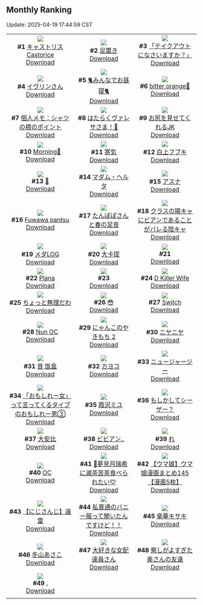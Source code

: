## Monthly Ranking
Update: 2025-04-19 17:44:59 CST

|      |      |      |
| :----: | :----: | :----: |
| ![](https://i.pixiv.re/c/240x480/img-master/img/2025/03/21/18/39/25/128448879_p0_master1200.jpg)<br>**#1** [キャストリスCastorice](https://www.pixiv.net/artworks/128448879)<br>[Download](https://i.pixiv.re/img-original/img/2025/03/21/18/39/25/128448879_p0.jpg) | ![](https://i.pixiv.re/c/240x480/img-master/img/2025/03/22/00/01/15/128461208_p0_master1200.jpg)<br>**#2** [足置き](https://www.pixiv.net/artworks/128461208)<br>[Download](https://i.pixiv.re/img-original/img/2025/03/22/00/01/15/128461208_p0.jpg) | ![](https://i.pixiv.re/c/240x480/img-master/img/2025/03/22/07/30/02/128470225_p0_master1200.jpg)<br>**#3** [「テイクアウトになさいますか？」](https://www.pixiv.net/artworks/128470225)<br>[Download](https://i.pixiv.re/img-original/img/2025/03/22/07/30/02/128470225_p0.jpg) |
| ![](https://i.pixiv.re/c/240x480/img-master/img/2025/03/22/00/36/57/128462875_p0_master1200.jpg)<br>**#4** [イヴリンさん](https://www.pixiv.net/artworks/128462875)<br>[Download](https://i.pixiv.re/img-original/img/2025/03/22/00/36/57/128462875_p0.jpg) | ![](https://i.pixiv.re/c/240x480/img-master/img/2025/03/22/12/30/02/128476264_p0_master1200.jpg)<br>**#5** [🐈みんなでお昼寝🐈](https://www.pixiv.net/artworks/128476264)<br>[Download](https://i.pixiv.re/img-original/img/2025/03/22/12/30/02/128476264_p0.png) | ![](https://i.pixiv.re/c/240x480/img-master/img/2025/03/22/18/00/11/128484643_p0_master1200.jpg)<br>**#6** [bitter orange💛](https://www.pixiv.net/artworks/128484643)<br>[Download](https://i.pixiv.re/img-original/img/2025/03/22/18/00/11/128484643_p0.png) |
| ![](https://i.pixiv.re/c/240x480/img-master/img/2025/03/22/06/00/05/128468821_p0_master1200.jpg)<br>**#7** [個人メモ：シャツの襟のポイント](https://www.pixiv.net/artworks/128468821)<br>[Download](https://i.pixiv.re/img-original/img/2025/03/22/06/00/05/128468821_p0.jpg) | ![](https://i.pixiv.re/c/240x480/img-master/img/2025/03/22/23/09/28/128496387_p0_master1200.jpg)<br>**#8** [はたらくヴァレサさま！🍔](https://www.pixiv.net/artworks/128496387)<br>[Download](https://i.pixiv.re/img-original/img/2025/03/22/23/09/28/128496387_p0.jpg) | ![](https://i.pixiv.re/c/240x480/img-master/img/2025/03/21/00/15/06/128428354_p0_master1200.jpg)<br>**#9** [お尻を見せてくれるJK](https://www.pixiv.net/artworks/128428354)<br>[Download](https://i.pixiv.re/img-original/img/2025/03/21/00/15/06/128428354_p0.jpg) |
| ![](https://i.pixiv.re/c/240x480/img-master/img/2025/03/22/22/13/21/128494068_p0_master1200.jpg)<br>**#10** [Morning💙](https://www.pixiv.net/artworks/128494068)<br>[Download](https://i.pixiv.re/img-original/img/2025/03/22/22/13/21/128494068_p0.png) | ![](https://i.pixiv.re/c/240x480/img-master/img/2025/03/22/20/57/14/128490799_p0_master1200.jpg)<br>**#11** [寒気](https://www.pixiv.net/artworks/128490799)<br>[Download](https://i.pixiv.re/img-original/img/2025/03/22/20/57/14/128490799_p0.jpg) | ![](https://i.pixiv.re/c/240x480/img-master/img/2025/03/21/00/00/27/128427447_p0_master1200.jpg)<br>**#12** [白上フブキ](https://www.pixiv.net/artworks/128427447)<br>[Download](https://i.pixiv.re/img-original/img/2025/03/21/00/00/27/128427447_p0.png) |
| ![](https://i.pixiv.re/c/240x480/img-master/img/2025/03/21/00/00/07/128427342_p0_master1200.jpg)<br>**#13** [💙](https://www.pixiv.net/artworks/128427342)<br>[Download](https://i.pixiv.re/img-original/img/2025/03/21/00/00/07/128427342_p0.jpg) | ![](https://i.pixiv.re/c/240x480/img-master/img/2025/03/23/00/00/35/128498401_p0_master1200.jpg)<br>**#14** [マダム・ヘルタ](https://www.pixiv.net/artworks/128498401)<br>[Download](https://i.pixiv.re/img-original/img/2025/03/23/00/00/35/128498401_p0.jpg) | ![](https://i.pixiv.re/c/240x480/img-master/img/2025/03/24/20/25/58/128564497_p0_master1200.jpg)<br>**#15** [アスナ](https://www.pixiv.net/artworks/128564497)<br>[Download](https://i.pixiv.re/img-original/img/2025/03/24/20/25/58/128564497_p0.png) |
| ![](https://i.pixiv.re/c/240x480/img-master/img/2025/03/22/06/57/39/128469676_p0_master1200.jpg)<br>**#16** [Fuwawa pantsu](https://www.pixiv.net/artworks/128469676)<br>[Download](https://i.pixiv.re/img-original/img/2025/03/22/06/57/39/128469676_p0.png) | ![](https://i.pixiv.re/c/240x480/img-master/img/2025/03/22/00/00/12/128460986_p0_master1200.jpg)<br>**#17** [たんぽぽさんと春の足音](https://www.pixiv.net/artworks/128460986)<br>[Download](https://i.pixiv.re/img-original/img/2025/03/22/00/00/12/128460986_p0.jpg) | ![](https://i.pixiv.re/c/240x480/img-master/img/2025/03/22/21/03/25/128491198_p0_master1200.jpg)<br>**#18** [クラスの陽キャにビアンであることがバレる陰キャ](https://www.pixiv.net/artworks/128491198)<br>[Download](https://i.pixiv.re/img-original/img/2025/03/22/21/03/25/128491198_p0.jpg) |
| ![](https://i.pixiv.re/c/240x480/img-master/img/2025/03/22/22/39/58/128495162_p0_master1200.jpg)<br>**#19** [メダLOG](https://www.pixiv.net/artworks/128495162)<br>[Download](https://i.pixiv.re/img-original/img/2025/03/22/22/39/58/128495162_p0.png) | ![](https://i.pixiv.re/c/240x480/img-master/img/2025/03/20/04/15/50/128398528_p0_master1200.jpg)<br>**#20** [大卡提](https://www.pixiv.net/artworks/128398528)<br>[Download](https://i.pixiv.re/img-original/img/2025/03/20/04/15/50/128398528_p0.png) | ![](https://s.pximg.net/common/images/limit_unviewable_s.png)<br>**#21** [](https://www.pixiv.net/artworks/128526395)<br>[Download](https://s.pximg.net/common/images/limit_unviewable_s.png) |
| ![](https://i.pixiv.re/c/240x480/img-master/img/2025/03/22/00/26/09/128462415_p0_master1200.jpg)<br>**#22** [Plana](https://www.pixiv.net/artworks/128462415)<br>[Download](https://i.pixiv.re/img-original/img/2025/03/22/00/26/09/128462415_p0.jpg) | ![](https://s.pximg.net/common/images/limit_unviewable_s.png)<br>**#23** [](https://www.pixiv.net/artworks/128463853)<br>[Download](https://s.pximg.net/common/images/limit_unviewable_s.png) | ![](https://i.pixiv.re/c/240x480/img-master/img/2025/03/21/01/57/47/128431443_p0_master1200.jpg)<br>**#24** [D Killer Wife](https://www.pixiv.net/artworks/128431443)<br>[Download](https://i.pixiv.re/img-original/img/2025/03/21/01/57/47/128431443_p0.png) |
| ![](https://i.pixiv.re/c/240x480/img-master/img/2025/03/22/00/00/18/128461020_p0_master1200.jpg)<br>**#25** [ちょっと無理だわ](https://www.pixiv.net/artworks/128461020)<br>[Download](https://i.pixiv.re/img-original/img/2025/03/22/00/00/18/128461020_p0.jpg) | ![](https://i.pixiv.re/c/240x480/img-master/img/2025/03/23/00/00/53/128498460_p0_master1200.jpg)<br>**#26** [😳](https://www.pixiv.net/artworks/128498460)<br>[Download](https://i.pixiv.re/img-original/img/2025/03/23/00/00/53/128498460_p0.jpg) | ![](https://i.pixiv.re/c/240x480/img-master/img/2025/03/20/15/11/11/128409880_p0_master1200.jpg)<br>**#27** [Switch](https://www.pixiv.net/artworks/128409880)<br>[Download](https://i.pixiv.re/img-original/img/2025/03/20/15/11/11/128409880_p0.jpg) |
| ![](https://i.pixiv.re/c/240x480/img-master/img/2025/03/22/00/00/11/128460980_p0_master1200.jpg)<br>**#28** [Nun OC](https://www.pixiv.net/artworks/128460980)<br>[Download](https://i.pixiv.re/img-original/img/2025/03/22/00/00/11/128460980_p0.png) | ![](https://i.pixiv.re/c/240x480/img-master/img/2025/03/22/12/24/26/128476126_p0_master1200.jpg)<br>**#29** [にゃんこのやきもち 2](https://www.pixiv.net/artworks/128476126)<br>[Download](https://i.pixiv.re/img-original/img/2025/03/22/12/24/26/128476126_p0.png) | ![](https://i.pixiv.re/c/240x480/img-master/img/2025/03/22/02/40/24/128466145_p0_master1200.jpg)<br>**#30** [ニヤニヤ](https://www.pixiv.net/artworks/128466145)<br>[Download](https://i.pixiv.re/img-original/img/2025/03/22/02/40/24/128466145_p0.jpg) |
| ![](https://i.pixiv.re/c/240x480/img-master/img/2025/03/24/13/05/16/128553705_p0_master1200.jpg)<br>**#31** [音 饭盒](https://www.pixiv.net/artworks/128553705)<br>[Download](https://i.pixiv.re/img-original/img/2025/03/24/13/05/16/128553705_p0.jpg) | ![](https://i.pixiv.re/c/240x480/img-master/img/2025/03/20/00/01/58/128392547_p0_master1200.jpg)<br>**#32** [カヨコ](https://www.pixiv.net/artworks/128392547)<br>[Download](https://i.pixiv.re/img-original/img/2025/03/20/00/01/58/128392547_p0.png) | ![](https://i.pixiv.re/c/240x480/img-master/img/2025/03/20/19/33/43/128417168_p0_master1200.jpg)<br>**#33** [ニュージャージー](https://www.pixiv.net/artworks/128417168)<br>[Download](https://i.pixiv.re/img-original/img/2025/03/20/19/33/43/128417168_p0.jpg) |
| ![](https://i.pixiv.re/c/240x480/img-master/img/2025/03/22/19/23/37/128487472_p0_master1200.jpg)<br>**#34** [「おもしれー女」って言ってくるタイプのおもしれー男③](https://www.pixiv.net/artworks/128487472)<br>[Download](https://i.pixiv.re/img-original/img/2025/03/22/19/23/37/128487472_p0.jpg) | ![](https://i.pixiv.re/c/240x480/img-master/img/2025/03/22/00/00/04/128460916_p0_master1200.jpg)<br>**#35** [霞沢ミユ](https://www.pixiv.net/artworks/128460916)<br>[Download](https://i.pixiv.re/img-original/img/2025/03/22/00/00/04/128460916_p0.png) | ![](https://i.pixiv.re/c/240x480/img-master/img/2025/03/20/18/14/07/128414527_p0_master1200.jpg)<br>**#36** [もしかしてシーザー？](https://www.pixiv.net/artworks/128414527)<br>[Download](https://i.pixiv.re/img-original/img/2025/03/20/18/14/07/128414527_p0.png) |
| ![](https://i.pixiv.re/c/240x480/img-master/img/2025/03/23/13/35/18/128515950_p0_master1200.jpg)<br>**#37** [大安比](https://www.pixiv.net/artworks/128515950)<br>[Download](https://i.pixiv.re/img-original/img/2025/03/23/13/35/18/128515950_p0.jpg) | ![](https://i.pixiv.re/c/240x480/img-master/img/2025/03/23/19/34/21/128526971_p0_master1200.jpg)<br>**#38** [ビビアン..](https://www.pixiv.net/artworks/128526971)<br>[Download](https://i.pixiv.re/img-original/img/2025/03/23/19/34/21/128526971_p0.png) | ![](https://i.pixiv.re/c/240x480/img-master/img/2025/03/22/06/45/49/128469506_p0_master1200.jpg)<br>**#39** [れ](https://www.pixiv.net/artworks/128469506)<br>[Download](https://i.pixiv.re/img-original/img/2025/03/22/06/45/49/128469506_p0.png) |
| ![](https://i.pixiv.re/c/240x480/img-master/img/2025/03/23/17/52/29/128523202_p0_master1200.jpg)<br>**#40** [OC](https://www.pixiv.net/artworks/128523202)<br>[Download](https://i.pixiv.re/img-original/img/2025/03/23/17/52/29/128523202_p0.jpg) | ![](https://i.pixiv.re/c/240x480/img-master/img/2025/03/22/00/00/37/128461106_p0_master1200.jpg)<br>**#41** [🍭夢見月瑞希に滅茶苦茶食べられたい♡](https://www.pixiv.net/artworks/128461106)<br>[Download](https://i.pixiv.re/img-original/img/2025/03/22/00/00/37/128461106_p0.jpg) | ![](https://i.pixiv.re/c/240x480/img-master/img/2025/03/21/00/01/49/128427631_p0_master1200.jpg)<br>**#42** [【ウマ娘】ウマ娘漫画まとめ145【漫画5枚】](https://www.pixiv.net/artworks/128427631)<br>[Download](https://i.pixiv.re/img-original/img/2025/03/21/00/01/49/128427631_p0.jpg) |
| ![](https://i.pixiv.re/c/240x480/img-master/img/2025/03/22/00/01/00/128461161_p0_master1200.jpg)<br>**#43** [【にじさんじ】遠雷](https://www.pixiv.net/artworks/128461161)<br>[Download](https://i.pixiv.re/img-original/img/2025/03/22/00/01/00/128461161_p0.jpg) | ![](https://i.pixiv.re/c/240x480/img-master/img/2025/03/21/18/00/12/128447541_p0_master1200.jpg)<br>**#44** [私普通のバニー服って聞いたんですけど！！](https://www.pixiv.net/artworks/128447541)<br>[Download](https://i.pixiv.re/img-original/img/2025/03/21/18/00/12/128447541_p0.jpg) | ![](https://i.pixiv.re/c/240x480/img-master/img/2025/03/21/00/07/48/128428040_p0_master1200.jpg)<br>**#45** [竜華キサキ](https://www.pixiv.net/artworks/128428040)<br>[Download](https://i.pixiv.re/img-original/img/2025/03/21/00/07/48/128428040_p0.jpg) |
| ![](https://i.pixiv.re/c/240x480/img-master/img/2025/03/24/17/00/03/128558293_p0_master1200.jpg)<br>**#46** [冬山あさこ](https://www.pixiv.net/artworks/128558293)<br>[Download](https://i.pixiv.re/img-original/img/2025/03/24/17/00/03/128558293_p0.png) | ![](https://i.pixiv.re/c/240x480/img-master/img/2025/03/23/20/07/54/128528385_p0_master1200.jpg)<br>**#47** [大好きな女配達員さん](https://www.pixiv.net/artworks/128528385)<br>[Download](https://i.pixiv.re/img-original/img/2025/03/23/20/07/54/128528385_p0.jpg) | ![](https://i.pixiv.re/c/240x480/img-master/img/2025/03/22/00/03/28/128461394_p0_master1200.jpg)<br>**#48** [察しがよすぎた奥さんの友達](https://www.pixiv.net/artworks/128461394)<br>[Download](https://i.pixiv.re/img-original/img/2025/03/22/00/03/28/128461394_p0.jpg) |
| ![](https://i.pixiv.re/c/240x480/img-master/img/2025/03/22/22/04/25/128493741_p0_master1200.jpg)<br>**#49** [.](https://www.pixiv.net/artworks/128493741)<br>[Download](https://i.pixiv.re/img-original/img/2025/03/22/22/04/25/128493741_p0.jpg) |
|      |      |
